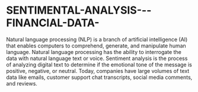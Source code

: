 # SENTIMENTAL-ANALYSIS---FINANCIAL-DATA-
Natural language processing (NLP) is a branch of artificial intelligence (AI) that enables computers to comprehend, generate, and manipulate human language.
Natural language processing has the ability to interrogate the data with natural language text or voice.
Sentiment analysis is the process of analyzing digital text to determine if the emotional tone of the message is positive, negative, or neutral. 
Today, companies have large volumes of text data like emails, customer support chat transcripts, social media comments, and reviews.
